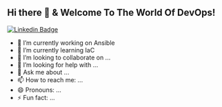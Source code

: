 ## Hi there 👋 & Welcome To The World Of DevOps!

[![Linkedin Badge](https://img.shields.io/badge/-LinkedIn-blue?style=flat&logo=LinkedIn&logoColor=white)](https://www.linkedin.com/in/armaan-alam-93784219b/)

- 🔭 I’m currently working on Ansible
- 🌱 I’m currently learning IaC
- 👯 I’m looking to collaborate on ...
- 🤔 I’m looking for help with ...
- 💬 Ask me about ...
- 📫 How to reach me: ...
- 😄 Pronouns: ...
- ⚡ Fun fact: ...

